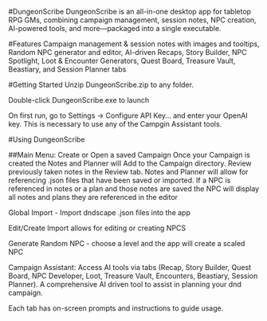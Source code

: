 #DungeonScribe
DungeonScribe is an all-in-one desktop app for tabletop RPG GMs, combining campaign management,
session notes, NPC creation, AI-powered tools, and more—packaged into a single executable.

#Features
Campaign management & session notes with images and tooltips, Random NPC generator and editor, AI-driven Recaps, Story Builder, NPC Spotlight, Loot & Encounter Generators, Quest Board, Treasure Vault, Beastiary, and Session Planner tabs

#Getting Started
Unzip DungeonScribe.zip to any folder.

Double-click DungeonScribe.exe to launch

On first run, go to Settings → Configure API Key… and enter your OpenAI key.
    This is necessary to use any of the Campgin Assistant tools. 
    
#Using DungeonScribe

##Main Menu: 
Create or Open a saved Campaign 
  Once your Campaign is created the Notes and Planner will Add to the Campaign directory. Review previously taken notes in the Review tab.  Notes and Planner will allow for referencing .json files that have been saved or imported.  If a NPC is referenced in notes or a plan and those notes are saved the NPC will display all notes and plans they are referenced in the editor

Global Import - Import dndscape .json files into the app

Edit/Create Import allows for editing or creating NPCS

Generate Random NPC - choose a level and the app will create a scaled NPC
  
Campaign Assistant: Access AI tools via tabs (Recap, Story Builder, Quest Board, NPC Developer,
Loot, Treasure Vault, Encounters, Beastiary, Session Planner). 
  A comprehensive AI driven tool to assist in planning your dnd campaign.  
  
Each tab has on-screen prompts and instructions to guide usage.
